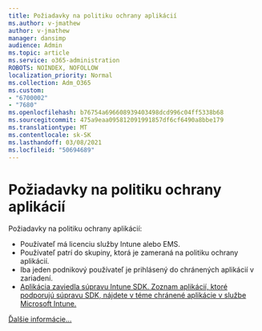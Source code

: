 ```yaml
---
title: Požiadavky na politiku ochrany aplikácií
ms.author: v-jmathew
author: v-jmathew
manager: dansimp
audience: Admin
ms.topic: article
ms.service: o365-administration
ROBOTS: NOINDEX, NOFOLLOW
localization_priority: Normal
ms.collection: Adm_O365
ms.custom:
- "6700002"
- "7680"
ms.openlocfilehash: b76754a696608939403498dcd996c04ff5338b68
ms.sourcegitcommit: 475a9eaa095812091991857df6cf6490a8bbe179
ms.translationtype: MT
ms.contentlocale: sk-SK
ms.lasthandoff: 03/08/2021
ms.locfileid: "50694689"
---
```

# <a name="application-protection-policy-requirements"></a>Požiadavky na politiku ochrany aplikácií

Požiadavky na politiku ochrany aplikácií:

- Používateľ má licenciu služby Intune alebo EMS.
- Používateľ patrí do skupiny, ktorá je zameraná na politiku ochrany aplikácií.
- Iba jeden podnikový používateľ je prihlásený do chránených aplikácií v zariadení.
- [Aplikácia zaviedla súpravu Intune SDK. Zoznam aplikácií, ktoré podporujú súpravu SDK, nájdete v téme chránené aplikácie v službe Microsoft Intune.](https://docs.microsoft.com/mem/intune/apps/apps-supported-intune-apps)

[Ďalšie informácie...](https://docs.microsoft.com/mem/intune/apps/app-protection-policy)
